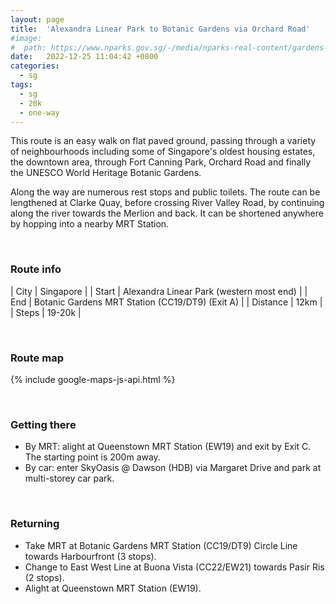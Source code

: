 ```yaml
---
layout: page
title:  'Alexandra Linear Park to Botanic Gardens via Orchard Road'
#image: 
#  path: https://www.nparks.gov.sg/-/media/nparks-real-content/gardens-parks-and-nature/park-connector-network/alexandra-pc/alexandra-park-connector1.ashx
date:   2022-12-25 11:04:42 +0800
categories:
  - sg
tags:
  - sg
  - 20k
  - one-way
---
```


This route is an easy walk on flat paved ground, passing through a variety of neighbourhoods including some of Singapore's oldest housing estates, the downtown area, through Fort Canning Park, Orchard Road and finally the UNESCO World Heritage Botanic Gardens. 

Along the way are numerous rest stops and public toilets. The route can be lengthened at Clarke Quay, before crossing River Valley Road, by continuing along the river towards the Merlion and back. It can be shortened anywhere by hopping into a nearby MRT Station.

&nbsp;
&nbsp;
### Route info

| City | Singapore |
| Start | Alexandra Linear Park (western most end) |
| End | Botanic Gardens MRT Station (CC19/DT9) (Exit A) |
| Distance | 12km |
| Steps | 19-20k |
  
&nbsp;
&nbsp;
### Route map
<script>
const mapConfig = {
  zoom: 14,
  center: {
    lat: 1.304094714364756, 
    lng: 103.8319403194047
  }
};

const markersConfig = {
  'start': {
    position: {
      lat: 1.296878195130882, 
      lng: 103.80497131618391
    },
    label: 'S'
  },
  'end': {
    position: {
      lat: 1.32240370244476, 
      lng: 103.81500492284349
    },
    label: 'E'
  }
};

const pathConfig = [
  markersConfig['start'].position,
  [ 1.2966862161924486, 103.80531808794167 ],
  [ 1.2960398535937774, 103.80626316564944 ],
  [ 1.2952491948921563, 103.80780336669109 ],
  [ 1.2950317654092316, 103.80913398624925 ],
  [ 1.294925026537126, 103.81068209438838 ],
  [ 1.2948558441562508, 103.81076117965983 ],
  [ 1.2946562030163453, 103.81147888502669 ],
  [ 1.29465620302211, 103.8121649557952 ],
  [ 1.2945395808391371, 103.81270867244804 ],
  [ 1.2944071458123434, 103.81302303850443 ],
  [ 1.294360682752159, 103.81340454226047 ],
  [ 1.2943340099127112, 103.8135252344713, '1' ],
  [ 1.2941165790839104, 103.8138910069279 ],
  [ 1.293816129106251, 103.8143240025892 ],
  [ 1.2931756957909557, 103.8149527362011 ],
  [ 1.2927767482398074, 103.8154463982281 ],
  [ 1.2927787552119347, 103.81574952803875 ],
  [ 1.2925158420011846, 103.81570134846805 ],
  [ 1.292521862862151, 103.81624136075737 ],
  [ 1.2922549356023183, 103.81885510299966 ],
  [ 1.2919788848935927, 103.82150550652582, '2' ],
  [ 1.2918033669002278, 103.82321736284383],
  [ 1.2917210813083362, 103.82404243573514 ],
  [ 1.2917371370384925, 103.82431143838365 ],
  [ 1.2920622666727846, 103.82512447094952 ],
  [ 1.2922689849131344, 103.82605995633952 ],
  [ 1.2925599965720307, 103.82824410307482 ],
  [ 1.292584080394729, 103.82865764508522 ],
  [ 1.2921735710147295, 103.83032945841033, '3' ],
  [ 1.2920040639193693, 103.83076952239117 ],
  [ 1.2919398404681974, 103.83121518442226 ],
  [ 1.2922007476904511, 103.83330899432238 ],
  [ 1.2922709918535502, 103.83409994434919 ],
  [ 1.2922790196893448, 103.8353827298177 ],
  [ 1.292147760180875, 103.83552366931029 ],
  [ 1.292209435302321, 103.83558670122316 ],
  [ 1.292419264908534, 103.83593337697087 ],
  [ 1.2923106629449406, 103.83611107308333 ],
  [ 1.292218820646182, 103.83615868229556 ],
  [ 1.2914251972947322, 103.83628299775592 ],
  [ 1.291298529762883, 103.83625765760762 ],
  [ 1.2908171909169752, 103.83605775291166 ],
  [ 1.2906426704814835, 103.83603522846914 ],
  [ 1.290490668827669, 103.83607746189372 ],
  [ 1.2904146680102158, 103.83615066645794 ],
  [ 1.2903330375111666, 103.83644348464507 ],
  [ 1.2902682961013339, 103.83650261115697 ],
  [ 1.290251407017163, 103.83664338924872 ],
  [ 1.2900477128228234, 103.83705393420168, '4'],
  [ 1.2896884375187458, 103.83781184691367 ],
  [ 1.2895983626452419, 103.83802582897648 ],
  [ 1.2894913985634073, 103.83851010530607 ],
  [ 1.2895111024639931, 103.8387888456974 ],
  [ 1.2896799931520757, 103.83922244212822 ],
  [ 1.290099316563818, 103.83958967671374 ],
  [ 1.2904620790651418, 103.83976861871055 ],
  [ 1.2906310368991947, 103.83998732547622 ],
  [ 1.2910037378267292, 103.84085718160948 ],
  [ 1.290909320134879, 103.84197556938489 ],
  [ 1.2911876034825065, 103.84297465947645 ],
  [ 1.2913541462070761, 103.84383712983491 ],
  [ 1.2919427126310754, 103.84415036605525 ],
  [ 1.2920233321389185, 103.84403948611954 ],
  [ 1.2923609268707856, 103.8442360466012, 'c', 'River Valley Road crossing via Fort Canning MRT Station (DT20). Enter by Exit A and exit by Exit B.' ],
  [ 1.2925842952926305, 103.84437533140428, '5' ],
  [ 1.2927892196151656, 103.8444981278543 ],
  [ 1.2927237120205428, 103.84441748492303 ],
  [ 1.2928496797915885, 103.84428140511136 ],
  [ 1.2933686671109699, 103.84463924496204 ],
  [ 1.293600448178922, 103.84505252523756 ],
  [ 1.2934562151554392, 103.84540188850364 ],
  [ 1.2939130810244104, 103.84537142320181 ],
  [ 1.2942538144073954, 103.84540366046441 ],
  [ 1.2952714163617076, 103.84505362706959 ],
  [ 1.2956397770844303, 103.8447588617973 ],
  [ 1.29589302605599, 103.84480952450126 ],
  [ 1.296293619993239, 103.84532536345547 ],
  [ 1.2968047233616633, 103.84588726028343 ],
  [ 1.2969387644844022, 103.84635285198486 ],
  [ 1.2973224958039282, 103.84641653684028, 'b', 'Fort Canning Road crossing via Fort Canning Park Tree Tunnel' ],
  [ 1.2973379824190627, 103.84633219746058 ],
  [ 1.2976305128313246, 103.84627884000786 ],
  [ 1.2977027850903131, 103.8461049979205 ],
  [ 1.2977905442749755, 103.84610844031316 ],
  [ 1.2981037239851836, 103.84527537456177 ],
  [ 1.2983308646820386, 103.84534422403082 ],
  [ 1.2984345937268624, 103.84504596529348, '6' ],
  [ 1.2986406026067248, 103.8444646849169 ],
  [ 1.2991792893227703, 103.84468464662156 ],
  [ 1.2997370662380794, 103.84301573696024 ],
  [ 1.299877723074897, 103.84306910306663 ],
  [ 1.300668306854459, 103.84056574105642 ],
  [ 1.3012260814913368, 103.83879981404526 ],
  [ 1.301794685562732, 103.83751410796137, '7' ],
  [ 1.3027102479360944, 103.83580645904817 ],
  [ 1.3048055424825313, 103.8319301269419, 'a', 'Paterson Road crossing via ION Orchard underpass to Wheelock Place.' ],
  [ 1.3047424895689026, 103.83184279987975 ],
  [ 1.305023799313597, 103.8312266717272 ],
  [ 1.3051450546856151, 103.83142558223946 ],
  [ 1.3059253624361185, 103.82999602444292, '8' ],
  [ 1.306755327569815, 103.82847587526896 ],
  [ 1.3070560366074337, 103.8277918329961 ],
  [ 1.3070560366090762, 103.82754925954235 ],
  [ 1.3054748617599001, 103.82507985217534 ],
  [ 1.3056009751965847, 103.82499253980438 ],
  [ 1.3054215168469603, 103.82449283604574 ],
  [ 1.3053002613906863, 103.82282392902223 ],
  [ 1.3057454135297117, 103.8219473959807, '9' ],
  [ 1.3066680207882801, 103.82015076731025 ],
  [ 1.3069784332854033, 103.81874869548508 ],
  [ 1.3069978341011212, 103.8186468146201 ],
  [ 1.3071287896749442, 103.81844305280639 ],
  [ 1.307094838092633, 103.81780265802874 ],
  [ 1.3070269349159045, 103.81727384608611 ],
  [ 1.307082712390606, 103.81688330237301 ],
  [ 1.3072815711764674, 103.81665528208366 ],
  [ 1.3078150932829171, 103.81631568070253 ],
  [ 1.308392529696939, 103.81619506458676 ],
  [ 1.308534307004438, 103.81604680289654 ],
  [ 1.308817862254979, 103.81554400132264 ],
  [ 1.3091592472085951, 103.81529971111333 ],
  [ 1.3094487438729896, 103.81524121135878 ],
  [ 1.3099224659726516, 103.81532603511073 ],
  [ 1.310035343569609, 103.81532542478443, '10' ],
  [ 1.3104985332085988, 103.81534066099192 ],
  [ 1.3115876625327894, 103.81499828132908 ],
  [ 1.311682353985217, 103.81516949823346 ],
  [ 1.3118790192758283, 103.81519864148791 ],
  [ 1.312184943016529, 103.81536621512485 ],
  [ 1.3130189497323044, 103.81555928850622 ],
  [ 1.3134268459166283, 103.81575236280872 ],
  [ 1.3138930150379624, 103.81566129024753 ],
  [ 1.314282703184418, 103.81565036141619 ],
  [ 1.3144648004671529, 103.81570500491624 ],
  [ 1.3146432558717058, 103.81558114588881 ],
  [ 1.3150870165621344, 103.8158910792225 ],
  [ 1.3152154283209694, 103.81583756022937 ],
  [ 1.3153652419628472, 103.81571625041298 ],
  [ 1.315593529533744, 103.81572338627684 ],
  [ 1.315853919957723, 103.81551644571665 ],
  [ 1.316253423359424, 103.81550930945242 ],
  [ 1.3166992981632115, 103.81547362928899 ],
  [ 1.3171202004695257, 103.81549146967284 ],
  [ 1.3178014960704925, 103.8153915669922 ],
  [ 1.318222401399839, 103.81542010998439 ],
  [ 1.3184750626703323, 103.81538070449749, '11' ],
  [ 1.3186004999608965, 103.81535945601046 ],
  [ 1.3186936877325117, 103.81536032992426 ],
  [ 1.318782064394473, 103.81539698368096 ],
  [ 1.3189437288406036, 103.81534092510623 ],
  [ 1.3190773714652104, 103.81533876900426 ],
  [ 1.3191528148513951, 103.81527624204217 ],
  [ 1.319346812223377, 103.81526114922269 ],
  [ 1.3195429641361793, 103.81517059338884 ],
  [ 1.3196960063896865, 103.81504122734718 ],
  [ 1.319900781439934, 103.81507788115051 ],
  [ 1.319993635222637, 103.81495976226205 ],
  [ 1.320145981015308, 103.81491093943814 ],
  [ 1.3203160758517518, 103.81491389834831 ],
  [ 1.3205305433478476, 103.8148325267829 ],
  [ 1.3206473911957712, 103.8148621162765 ],
  [ 1.3207923409435673, 103.81500414648814 ],
  [ 1.3210260364022222, 103.81504853082565 ],
  [ 1.321124395523532, 103.81505118085458 ],
  [ 1.3212833596582316, 103.81514881637246 ],
  [ 1.3217109822110091, 103.81520553792447 ],
  [ 1.3217983659625, 103.81513765800052 ],
  [ 1.3218587908318233, 103.81504839132519 ],
  [ 1.3219889368077533, 103.81500933712944 ],
  [ 1.3221432527578119, 103.81507907674289 ],
  [ 1.3221822965524732, 103.81520460807108 ],
  [ 1.3222520176337578, 103.81522506502948 ],
  [ 1.322446306900333, 103.81506605867696 ],
  markersConfig['end'].position,
];
</script>

{% include google-maps-js-api.html %}
  
&nbsp;
&nbsp;
### Getting there
- By MRT: alight at Queenstown MRT Station (EW19) and exit by Exit C. The starting point is 200m away.
- By car: enter SkyOasis @ Dawson (HDB) via Margaret Drive and park at multi-storey car park.


&nbsp;
&nbsp;
### Returning
- Take MRT at Botanic Gardens MRT Station (CC19/DT9) Circle Line towards Harbourfront (3 stops).
- Change to East West Line at Buona Vista (CC22/EW21) towards Pasir Ris (2 stops).
- Alight at Queenstown MRT Station (EW19).
  
&nbsp;
&nbsp;